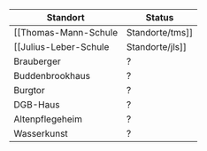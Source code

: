 | Standort                              | Status          |
|---------------------------------------|-----------------|
| [[Thomas-Mann-Schule|Standorte/tms]]  | Kontaktaufnahme |
| [[Julius-Leber-Schule|Standorte/jls]] | Fertiggestellt  |
| Brauberger                            | ?               |
| Buddenbrookhaus                       | ?               |
| Burgtor                               | ?               |
| DGB-Haus                              | ?               |
| Altenpflegeheim                       | ?               |
| Wasserkunst                           | ?               |
